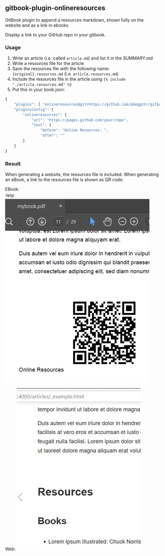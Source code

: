 ## gitbook-plugin-onlineresources
GitBook plugin to append a resources markdown, shown fully on the website and as a link in ebooks

Display a link to your GitHub repo in your gitbook.

### Usage

1. Write an article (i.e. called `article.md`) and list it in the SUMMARY.md
2. Write a resources file for the article
3. Save the resources file with the following name: `{original}.resources.md` (i.e. `article.resources.md`)
4. Include the resources file in the article using `{% include "./article.resources.md" %}`
5. Put this in your book.json:

```js
{
    "plugins": [ "onlineresources@git+https://github.com/abeggchr/gitbook-plugin-onlineresources" ],
    "pluginsConfig": {
        "onlineresources": {
            "url": "https://pages.github.com/your/repo",
            "text": {
                "before": "Online Resources: ",
                "after": ""
        }
    }
}
```

### Result

When generating a website, the resources file is included.
When generating an eBook, a link to the resources file is shown as QR code.

EBook:
![EBook](./assets/ebook.jpg "EBook")

Web:
![Web](./assets/web.jpg "Web")
